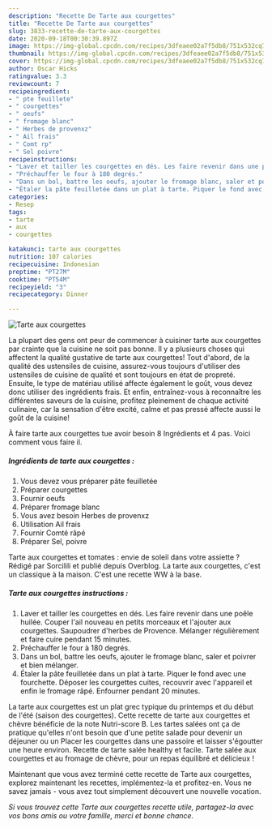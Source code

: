```yaml
---
description: "Recette De Tarte aux courgettes"
title: "Recette De Tarte aux courgettes"
slug: 3833-recette-de-tarte-aux-courgettes
date: 2020-09-18T00:30:39.897Z
image: https://img-global.cpcdn.com/recipes/3dfeaee02a7f5db8/751x532cq70/tarte-aux-courgettes-photo-principale-de-la-recette.jpg
thumbnail: https://img-global.cpcdn.com/recipes/3dfeaee02a7f5db8/751x532cq70/tarte-aux-courgettes-photo-principale-de-la-recette.jpg
cover: https://img-global.cpcdn.com/recipes/3dfeaee02a7f5db8/751x532cq70/tarte-aux-courgettes-photo-principale-de-la-recette.jpg
author: Oscar Hicks
ratingvalue: 3.3
reviewcount: 7
recipeingredient:
- " pte feuillete"
- " courgettes"
- " oeufs"
- " fromage blanc"
- " Herbes de provenxz"
- " Ail frais"
- " Comt rp"
- " Sel poivre"
recipeinstructions:
- "Laver et tailler les courgettes en dés. Les faire revenir dans une poêle huilée. Couper l&#39;ail nouveau en petits morceaux et l&#39;ajouter aux courgettes. Saupoudrer d&#39;herbes de Provence. Mélanger régulièrement et faire cuire pendant 15 minutes."
- "Préchauffer le four à 180 degrés."
- "Dans un bol, battre les oeufs, ajouter le fromage blanc, saler et poivrer et bien mélanger."
- "Étaler la pâte feuilletée dans un plat à tarte. Piquer le fond avec une fourchette. Déposer les courgettes cuites, recouvrir avec l&#39;appareil et enfin le fromage râpé. Enfourner pendant 20 minutes."
categories:
- Resep
tags:
- tarte
- aux
- courgettes

katakunci: tarte aux courgettes 
nutrition: 107 calories
recipecuisine: Indonesian
preptime: "PT27M"
cooktime: "PT54M"
recipeyield: "3"
recipecategory: Dinner

---
```



![Tarte aux courgettes](https://img-global.cpcdn.com/recipes/3dfeaee02a7f5db8/751x532cq70/tarte-aux-courgettes-photo-principale-de-la-recette.jpg)

La plupart des gens ont peur de commencer à cuisiner tarte aux courgettes par crainte que la cuisine ne soit pas bonne. Il y a plusieurs choses qui affectent la qualité gustative de tarte aux courgettes! Tout d'abord, de la qualité des ustensiles de cuisine, assurez-vous toujours d'utiliser des ustensiles de cuisine de qualité et sont toujours en état de propreté. Ensuite, le type de matériau utilisé affecte également le goût, vous devez donc utiliser des ingrédients frais. Et enfin, entraînez-vous à reconnaître les différentes saveurs de la cuisine, profitez pleinement de chaque activité culinaire, car la sensation d'être excité, calme et pas pressé affecte aussi le goût de la cuisine!

<!--inarticleads1-->

À faire tarte aux courgettes tue avoir besoin 8 Ingrédients et 4 pas. Voici comment vous faire il.

##### Ingrédients de tarte aux courgettes :

1. Vous devez vous préparer  pâte feuilletée
1. Préparer  courgettes
1. Fournir  oeufs
1. Préparer  fromage blanc
1. Vous avez besoin  Herbes de provenxz
1. Utilisation  Ail frais
1. Fournir  Comté râpé
1. Préparer  Sel, poivre


Tarte aux courgettes et tomates : envie de soleil dans votre assiette ? Rédigé par Sorcilili et publié depuis Overblog. La tarte aux courgettes, c&#39;est un classique à la maison. C&#39;est une recette WW à la base. 

<!--inarticleads2-->

##### Tarte aux courgettes instructions :

1. Laver et tailler les courgettes en dés. Les faire revenir dans une poêle huilée. Couper l&#39;ail nouveau en petits morceaux et l&#39;ajouter aux courgettes. Saupoudrer d&#39;herbes de Provence. Mélanger régulièrement et faire cuire pendant 15 minutes.
1. Préchauffer le four à 180 degrés.
1. Dans un bol, battre les oeufs, ajouter le fromage blanc, saler et poivrer et bien mélanger.
1. Étaler la pâte feuilletée dans un plat à tarte. Piquer le fond avec une fourchette. Déposer les courgettes cuites, recouvrir avec l&#39;appareil et enfin le fromage râpé. Enfourner pendant 20 minutes.


La tarte aux courgettes est un plat grec typique du printemps et du début de l&#39;été (saison des courgettes). Cette recette de tarte aux courgettes et chèvre bénéficie de la note Nutri-score B. Les tartes salées ont ça de pratique qu&#39;elles n&#39;ont besoin que d&#39;une petite salade pour devenir un déjeuner ou un Placer les courgettes dans une passoire et laisser s&#39;égoutter une heure environ. Recette de tarte salée healthy et facile. Tarte salée aux courgettes et au fromage de chèvre, pour un repas équilibré et délicieux ! 

<!--inarticleads1-->

<p>
Maintenant que vous avez terminé cette recette de Tarte aux courgettes, explorez maintenant les recettes, implémentez-la et profitez-en. Vous ne savez jamais - vous avez tout simplement découvert une nouvelle vocation.
</p>

<p>
<i>Si vous trouvez cette Tarte aux courgettes recette utile, partagez-la avec vos bons amis ou votre famille, merci et bonne chance.</i>
</p>
